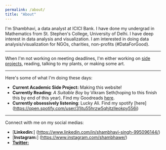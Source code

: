 ```yaml
---
permalink: /about/
title: "About"
---
```


I'm Shambhavi, a data analyst at ICICI Bank. I have done my undergrad in Mathematics from St. Stephen's College, University of Delhi. I have deep interest in data analysis and visualization. I am interested in doing data analysis/visualization for NGOs, charities, non-profits (#DataForGood).

------------------

When I'm not working on meeting deadlines, I'm either working on [side projects](/projects), reading, talking to my plants, or making some art. 

---------------------

Here's some of what I'm doing these days:
- **Current Academic Side Project:** Making this website!
- **Currently Reading**: _A Suitable Boy_ by Vikram Seth(hoping to this finish this by end of this year). Find my Goodreads [here](https://www.goodreads.com/user/show/91427372-shambhavi). 
- **Currently obsessively listening**: Lucky Ali. Find my spotify [here] (https://open.spotify.com/user/31jtu55hrzw5qhjtzlleokpy556i)
---------------------

Connect with me on my social medias:
- [**Linkedin:**] (https://www.linkedin.com/in/shambhavi-singh-995096144/)
- [**Instagram:**] (https://www.instagram.com/shambhawe/)
- [**Twitter:**](https://twitter.com/notshambhavi)
